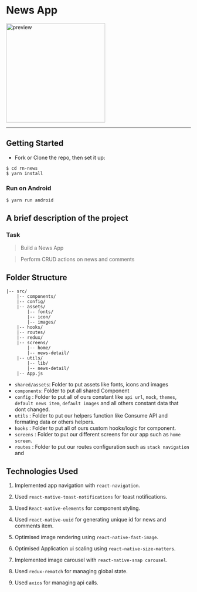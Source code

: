 # News App

<span>
<img src="./docs/assets/preview.mp4" alt="preview"  width="270" />
</span>

<hr />

## Getting Started

- Fork or Clone the repo, then set it up:

```
$ cd rn-news
$ yarn install
```

### Run on Android

```
$ yarn run android
```

## A brief description of the project

### Task

> Build a News App

> Perform CRUD actions on news and comments

## Folder Structure

```
|-- src/
    |-- components/
    |-- config/
    |-- assets/
        |-- fonts/
        |-- icon/
        |-- images/
    |-- hooks/
    |-- routes/
    |-- redux/
    |-- screens/
        |-- home/
        |-- news-detail/
    |-- utils/
        |-- lib/
        |-- news-detail/
    |-- App.js
```

- `shared/assets`: Folder to put assets like fonts, icons and images
- `components`: Folder to put all shared Component
- `config` : Folder to put all of ours constant like `api url`, `mock`, `themes`, `default news item`, `default images` and all others constant data that dont changed.
- `utils` : Folder to put our helpers function like Consume API and formating data or others helpers.
- `hooks` : Folder to put all of ours custom hooks/logic for component.
- `screens` : Folder to put our different screens for our app such as `home screen`.
- `routes` : Folder to put our routes configuration such as `stack navigation` and

## Technologies Used

1. Implemented app navigation with `react-navigation`.

2. Used `react-native-toast-notifications` for toast notifications.

3. Used `React-native-elements` for component styling.

4. Used `react-native-uuid` for generating unique id for news and comments item.

5. Optimised image rendering using `react-native-fast-image`.

6. Optimised Application ui scaling using `react-native-size-matters`.

7. Implemented image carousel with `react-native-snap carousel`.

8. Used `redux-rematch` for managing global state.

9. Used `axios` for managing api calls.
